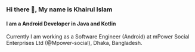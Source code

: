### Hi there 👋, My name is Khairul Islam
#### I am a Android Developer in Java and Kotlin
Currently I am working as a Software Engineer (Android) at mPower Social Enterprises Ltd (@Mpower-social), Dhaka, Bangladesh.   





